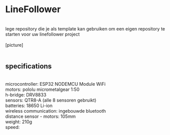 # LineFollower
<br />
lege repository die je als template kan gebruiken om een eigen repository te starten voor uw linefollower project
<br />
<br />
[picture]
<br />
<br />
  
## specifications
<br />
microcontroller: ESP32 NODEMCU Module WiFi
<br />
motors: pololu micrometalgear 1:50
<br />
h-bridge: DRV8833
<br />
sensors: QTR8-A (alle 8 sensoren gebruikt)
<br />
batteries: 18650 Li-ion
<br />
wireless communication: ingebouwde bluetooth
<br />
distance sensor - motors: 105mm
<br />
weight: 210g
<br />
speed: 
<br />
